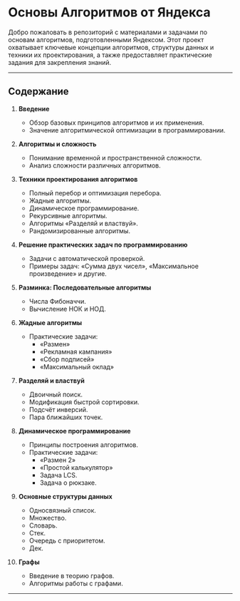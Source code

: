 # Основы Алгоритмов от Яндекса

Добро пожаловать в репозиторий с материалами и задачами по основам алгоритмов, подготовленными Яндексом. Этот проект охватывает ключевые концепции алгоритмов, структуры данных и техники их проектирования, а также предоставляет практические задания для закрепления знаний.

---

## Содержание

1. **Введение**
   - Обзор базовых принципов алгоритмов и их применения.
   - Значение алгоритмической оптимизации в программировании.

2. **Алгоритмы и сложность**
   - Понимание временной и пространственной сложности.
   - Анализ сложности различных алгоритмов.

3. **Техники проектирования алгоритмов**
   - Полный перебор и оптимизация перебора.
   - Жадные алгоритмы.
   - Динамическое программирование.
   - Рекурсивные алгоритмы.
   - Алгоритмы «Разделяй и властвуй».
   - Рандомизированные алгоритмы.

4. **Решение практических задач по программированию**
   - Задачи с автоматической проверкой.
   - Примеры задач: «Сумма двух чисел», «Максимальное произведение» и другие.

5. **Разминка: Последовательные алгоритмы**
   - Числа Фибоначчи.
   - Вычисление НОК и НОД.

6. **Жадные алгоритмы**
   - Практические задачи:
     - «Размен»
     - «Рекламная кампания»
     - «Сбор подписей»
     - «Максимальный оклад»

7. **Разделяй и властвуй**
   - Двоичный поиск.
   - Модификация быстрой сортировки.
   - Подсчёт инверсий.
   - Пара ближайших точек.

8. **Динамическое программирование**
   - Принципы построения алгоритмов.
   - Практические задачи:
     - «Размен 2»
     - «Простой калькулятор»
     - Задача LCS.
     - Задача о рюкзаке.

9. **Основные структуры данных**
   - Односвязный список.
   - Множество.
   - Словарь.
   - Стек.
   - Очередь с приоритетом.
   - Дек.

10. **Графы**
    - Введение в теорию графов.
    - Алгоритмы работы с графами.

---
